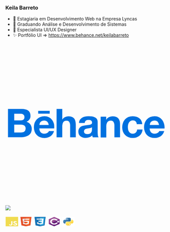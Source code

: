 ### Keila Barreto
- 🔭 Estagiaria em Desenvolvimento Web na Empresa Lyncas
- 🌱 Graduando Análise e Desenvolvimento de Sistemas
- 👯 Especialista UI/UX Designer
- ✨ Portfólio UI => https://www.behance.net/keilabarreto
<div> 
  <a href="https://www.behance.net/keilabarreto" target="_blank"><svg xmlns="http://www.w3.org/2000/svg" viewBox="0 0 128 128"><g fill="#0071e0"><path d="M12.7 52.5a11.13 11.13 0 012.93.33 6.35 6.35 0 012.28.89 3.76 3.76 0 011.46 1.71 6.46 6.46 0 01.49 2.6 4.54 4.54 0 01-.86 2.84 5.88 5.88 0 01-2.28 1.87 5.44 5.44 0 013.09 2.11 6.4 6.4 0 011.06 3.58 6.48 6.48 0 01-.65 2.93 5.41 5.41 0 01-1.79 2 8.42 8.42 0 01-2.6 1.14 12.09 12.09 0 01-2.93.41H2.06V52.5zm-.65 9.1a3.7 3.7 0 002.2-.6 2.37 2.37 0 00.81-2 3.09 3.09 0 00-.24-1.3 2.31 2.31 0 00-.73-.81A4.08 4.08 0 0013 56.4a6.57 6.57 0 00-1.3-.08H7v5.28zm.24 9.59a7.16 7.16 0 001.39-.19 2.85 2.85 0 001.14-.49 2.9 2.9 0 00.81-.89 3.88 3.88 0 00.37-1.43 3.13 3.13 0 00-1-2.52 4.29 4.29 0 00-2.6-.73H7v6.26zM28 71.11a4 4 0 002.93 1 4.44 4.44 0 002.36-.65A3.25 3.25 0 0034.48 70h4a7.93 7.93 0 01-2.93 4.23 8.68 8.68 0 01-4.71 1.3 9.56 9.56 0 01-3.49-.65 6.49 6.49 0 01-2.6-1.79 6.45 6.45 0 01-1.63-2.68 9.56 9.56 0 01-.57-3.49 9.41 9.41 0 01.57-3.41 8.76 8.76 0 011.71-2.76 8.25 8.25 0 012.6-1.79 9.12 9.12 0 013.41-.65 7.58 7.58 0 013.66.81 6.6 6.6 0 012.5 2.16 9.85 9.85 0 011.46 3.09 17.05 17.05 0 01.16 3.58H26.84A4.67 4.67 0 0028 71.11zm5.12-8.53a3.52 3.52 0 00-2.52-.89 3.87 3.87 0 00-1.79.41 4.27 4.27 0 00-1.14.89 2.17 2.17 0 00-.57 1.14 5.59 5.59 0 00-.16 1.06h7.31a4.31 4.31 0 00-1.15-2.61zM45 52.5V61a4.78 4.78 0 012.19-2 6.15 6.15 0 012.6-.65 7.31 7.31 0 012.93.49 4.41 4.41 0 011.79 1.38 5.54 5.54 0 01.89 2.11 14 14 0 01.3 2.67v10h-4.47v-9.17a5.69 5.69 0 00-.65-3 2.38 2.38 0 00-2.19-1 3.12 3.12 0 00-2.6 1.06 6 6 0 00-.79 3.59V75h-4.5V52.5zM58.95 61.11a6 6 0 011.79-1.71 7.94 7.94 0 012.44-.89 15 15 0 012.68-.24c.81 0 1.63.08 2.52.16a6.74 6.74 0 012.28.65 4.75 4.75 0 011.71 1.38 4.05 4.05 0 01.63 2.36v8.53a17.16 17.16 0 00.16 2.11 3.41 3.41 0 00.58 1.54h-4.55a2 2 0 01-.33-.73 2.76 2.76 0 01-.08-.81A6.23 6.23 0 0166.26 75a9.09 9.09 0 01-2.93.41 6.53 6.53 0 01-2.19-.33 5.28 5.28 0 01-1.79-.89 4.68 4.68 0 01-1.22-1.54 5.87 5.87 0 01-.41-2.19 4.72 4.72 0 01.49-2.28 5.32 5.32 0 011.22-1.46 6 6 0 011.79-.81 15 15 0 012-.41l2-.24q1-.12 1.71-.24a4.25 4.25 0 001.22-.57 1.16 1.16 0 00.41-1.06 2.15 2.15 0 00-.24-1.14 2.47 2.47 0 00-.65-.65 2.91 2.91 0 00-.89-.33 5 5 0 00-1.14-.08 3 3 0 00-2 .57 2.73 2.73 0 00-.89 1.87h-4.53a4.85 4.85 0 01.73-2.52zm8.86 6.34c-.24.08-.57.16-.89.24s-.65.08-1.06.16-.73.08-1.06.16l-1 .24a1.91 1.91 0 00-.81.41 2.19 2.19 0 00-.57.65 1.58 1.58 0 00-.24 1.06 1.73 1.73 0 00.24 1A2.19 2.19 0 0063 72a2.91 2.91 0 00.89.33 4.29 4.29 0 001.06.08A4.48 4.48 0 0067 72a3.27 3.27 0 001-1.05 2.42 2.42 0 00.41-1.22 4.66 4.66 0 00.08-1V67a3.29 3.29 0 01-.68.45zM79.75 58.68V61h.08a4.78 4.78 0 012.19-2 6.86 6.86 0 012.76-.65 7.31 7.31 0 012.93.49 3.93 3.93 0 011.79 1.38 7.26 7.26 0 011 2.11 14 14 0 01.22 2.67v10h-4.47v-9.17a5.69 5.69 0 00-.65-3 2.48 2.48 0 00-2.28-1.06A3.25 3.25 0 0080.65 63a6 6 0 00-.81 3.58v8.53h-4.48V58.68zM100.72 61.6a3.09 3.09 0 00-1.79.49 3.76 3.76 0 00-1.22 1.3 5.33 5.33 0 00-.65 1.71 7.28 7.28 0 00-.16 1.9 13.29 13.29 0 00.16 1.79 4.87 4.87 0 00.65 1.63 4.08 4.08 0 001.14 1.22 3.09 3.09 0 001.79.49 3.66 3.66 0 002.52-.89 3.77 3.77 0 001.06-2.44h4.31a7.5 7.5 0 01-2.52 5 8.16 8.16 0 01-5.36 1.71 8.7 8.7 0 01-3.33-.65 7.25 7.25 0 01-2.6-1.71A8 8 0 0193 70.46a9 9 0 01-.57-3.33 9.56 9.56 0 01.57-3.5 9 9 0 011.63-2.84 8.49 8.49 0 012.6-1.87 9.56 9.56 0 013.49-.65 10.32 10.32 0 012.76.41 7.07 7.07 0 012.36 1.14 5 5 0 011.71 2 6.9 6.9 0 01.73 2.76h-4.39a2.84 2.84 0 00-3.17-2.98zM25.95 54.04h9.1v2.19h-9.1zM115.27 71.11a4.1 4.1 0 002.93 1 4.44 4.44 0 002.36-.65 3.25 3.25 0 001.21-1.46h3.9a7.93 7.93 0 01-2.93 4.23A8.68 8.68 0 01118 75.5a9.56 9.56 0 01-3.49-.65 7.48 7.48 0 01-4.23-4.47 9.56 9.56 0 01-.57-3.49 9.41 9.41 0 01.57-3.41 8.76 8.76 0 011.72-2.77 8.25 8.25 0 012.6-1.79 9.45 9.45 0 013.41-.65 7.05 7.05 0 013.58.81 6.6 6.6 0 012.52 2.19 9.85 9.85 0 011.46 3.09 10.79 10.79 0 01.33 3.66h-11.77a4.61 4.61 0 001.14 3.09zm5.2-8.53a3.52 3.52 0 00-2.52-.89 3.87 3.87 0 00-1.79.41 3.28 3.28 0 00-1.16.9 3 3 0 00-.57 1.14 5.59 5.59 0 00-.16 1.06h7.31a5.55 5.55 0 00-1.14-2.6z"/></g></svg></a>
  <a href="https://www.linkedin.com/in//keila-kdbweb" target="_blank"><img src="https://img.shields.io/badge/-LinkedIn-%230077B5?style=for-the-badge&logo=linkedin&logoColor=white" target="_blank"></a>   
</div>
<div style="display: inline_block"><br>
  <img align="center" alt="Js" height="30" width="40" src="https://raw.githubusercontent.com/devicons/devicon/master/icons/javascript/javascript-plain.svg">
  <img align="center" alt="HTML" height="30" width="40" src="https://raw.githubusercontent.com/devicons/devicon/master/icons/html5/html5-original.svg">
  <img align="center" alt="CSS" height="30" width="40" src="https://raw.githubusercontent.com/devicons/devicon/master/icons/css3/css3-original.svg">
  <img align="center" alt="Csharp" height="30" width="40" src="https://raw.githubusercontent.com/devicons/devicon/master/icons/csharp/csharp-original.svg">
  <img align="center" alt="Python" height="30" width="40" src="https://raw.githubusercontent.com/devicons/devicon/master/icons/python/python-original.svg">
</div>
